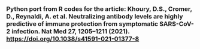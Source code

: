 ### Python port from R codes for the article: Khoury, D.S., Cromer, D., Reynaldi, A. et al. Neutralizing antibody levels are highly predictive of immune protection from symptomatic SARS-CoV-2 infection. Nat Med 27, 1205–1211 (2021). https://doi.org/10.1038/s41591-021-01377-8
